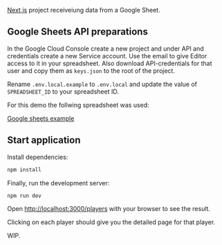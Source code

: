 [Next.js](https://nextjs.org/) project receiveiung data from a Google Sheet.

## Google Sheets API preparations

In the Google Cloud Console create a new project and under API and credentials create a new Service account. Use the email to give Editor access to it in your spreadsheet. Also download API-credentials for that user and copy them as `keys.json` to the root of the project.

Rename `.env.local.example` to `.env.local` and update the value of `SPREADSHEET_ID` to your spreadsheet ID.

For this demo the follwing spreadsheet was used:

[Google sheets example](/assets/google-sheet-example.jpg?raw=true 'Google sheets example')

## Start application

Install dependencies:

```bash
npm install
```

Finally, run the development server:

```bash
npm run dev
```

Open [http://localhost:3000/players](http://localhost:3000/players) with your browser to see the result.

Clicking on each player should give you the detailed page for that player.

WIP.
